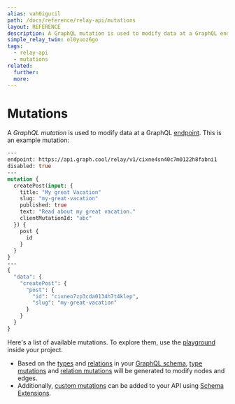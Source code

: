 ```yaml
---
alias: vah0igucil
path: /docs/reference/relay-api/mutations
layout: REFERENCE
description: A GraphQL mutation is used to modify data at a GraphQL endpoint.
simple_relay_twin: ol0yuoz6go
tags:
  - relay-api
  - mutations
related:
  further:
  more:
---
```


# Mutations

A *GraphQL mutation* is used to modify data at a GraphQL [endpoint](!alias-yahph3foch#project-endpoints). This is an example mutation:

```graphql
---
endpoint: https://api.graph.cool/relay/v1/cixne4sn40c7m0122h8fabni1
disabled: true
---
mutation {
  createPost(input: {
    title: "My great Vacation"
    slug: "my-great-vacation"
    published: true
    text: "Read about my great vacation."
    clientMutationId: "abc"
  }) {
    post {
      id
    }
  }
}
---
{
  "data": {
    "createPost": {
      "post": {
        "id": "cixneo7zp3cda0134h7t4klep",
        "slug": "my-great-vacation"
      }
    }
  }
}
```

Here's a list of available mutations. To explore them, use the [playground](!alias-oe1ier4iej) inside your project.

* Based on the [types](!alias-ij2choozae) and [relations](!alias-goh5uthoc1) in your [GraphQL schema](!alias-ahwoh2fohj), [type mutations](!alias-iequie1oxi) and [relation mutations](!alias-iephah3lae) will be generated to modify nodes and edges.
* Additionally, [custom mutations](!alias-quaingai0z) can be added to your API using [Schema Extensions](!alias-xohbu7uf2e).
